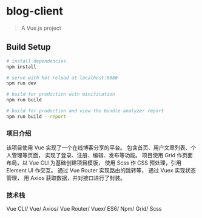 # blog-client

> A Vue.js project

## Build Setup

``` bash
# install dependencies
npm install

# serve with hot reload at localhost:8080
npm run dev

# build for production with minification
npm run build

# build for production and view the bundle analyzer report
npm run build --report
```
### 项目介绍
该项目使用 Vue 实现了一个在线博客分享的平台。 包含首页、用户文章列表、个人管理等页面， 实现了登录、注册、编辑、发布等功能。 项目使用 Grid 作页面布局，以 Vue CLI 为基础创建项目模版， 使用 Scss 作 CSS 预处理，引用 Element UI 作交互。 通过 Vue Router 实现路由的跳转等， 通过 Vuex 实现状态管理， 用 Axios 获取数据，并对接口进行了封装。

### 技术栈
Vue CLI/ Vue/ Axios/ Vue Router/ Vuex/ ES6/ Npm/ Grid/ Scss
